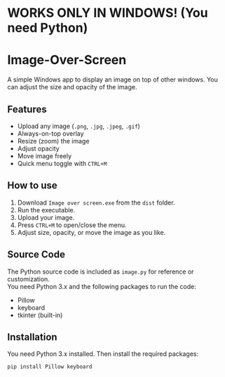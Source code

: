 # WORKS ONLY IN WINDOWS! (You need Python)

# Image-Over-Screen

A simple Windows app to display an image on top of other windows. You can adjust the size and opacity of the image.  

## Features
- Upload any image (`.png`, `.jpg`, `.jpeg`, `.gif`)  
- Always-on-top overlay  
- Resize (zoom) the image  
- Adjust opacity  
- Move image freely  
- Quick menu toggle with `CTRL+M`  

## How to use
1. Download `Image over screen.exe` from the `dist` folder.  
2. Run the executable.  
3. Upload your image.  
4. Press `CTRL+M` to open/close the menu.  
5. Adjust size, opacity, or move the image as you like.  

## Source Code
The Python source code is included as `image.py` for reference or customization.  
You need Python 3.x and the following packages to run the code:  
- Pillow  
- keyboard  
- tkinter (built-in)

## Installation

You need Python 3.x installed. Then install the required packages:

```bash
pip install Pillow keyboard
